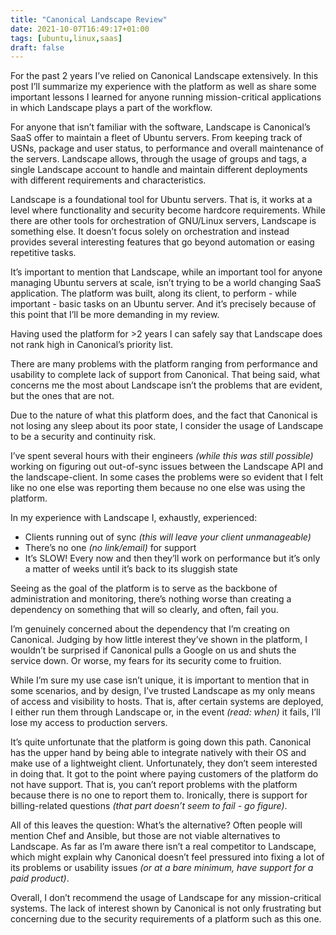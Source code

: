 ```yaml
---
title: "Canonical Landscape Review"
date: 2021-10-07T16:49:17+01:00
tags: [ubuntu,linux,saas]
draft: false
---
```


For the past 2 years I’ve relied on Canonical Landscape extensively. In this post I’ll summarize my experience with the platform as well as share some important lessons I learned for anyone running mission-critical applications in which Landscape plays a part of the workflow.

For anyone that isn’t familiar with the software, Landscape is Canonical’s SaaS offer to maintain a fleet of Ubuntu servers. From keeping track of USNs, package and user status, to performance and overall maintenance of the servers. Landscape allows, through the usage of groups and tags, a single Landscape account to handle and maintain different deployments with different requirements and characteristics. 

Landscape is a foundational tool for Ubuntu servers. That is, it works at a level where functionality and security become hardcore requirements. While there are other tools for orchestration of GNU/Linux servers, Landscape is something else. It doesn’t focus solely on orchestration and instead provides several interesting features that go beyond automation or easing repetitive tasks.

It’s important to mention that Landscape, while an important tool for anyone managing Ubuntu servers at scale, isn’t trying to be a world changing SaaS application. The platform was built, along its client, to perform - while important - basic tasks on an Ubuntu server. And it’s precisely because of this point that I’ll be more demanding in my review. 

Having used the platform for >2 years I can safely say that Landscape does not rank high in Canonical’s priority list. 

There are many problems with the platform ranging from performance and usability to complete lack of support from Canonical. That being said, what concerns me the most about Landscape isn’t the problems that are evident, but the ones that are not. 

Due to the nature of what this platform does, and the fact that Canonical is not losing any sleep about its poor state, I consider the usage of Landscape to be a security and continuity risk.

I’ve spent several hours with their engineers *(while this was still possible)* working on figuring out out-of-sync issues between the Landscape API and the landscape-client. In some cases the problems were so evident that I felt like no one else was reporting them because no one else was using the platform.

In my experience with Landscape I, exhaustly, experienced:

- Clients running out of sync *(this will leave your client unmanageable)*
- There’s no one *(no link/email)* for support
- It’s SLOW! Every now and then they’ll work on performance but it’s only a matter of weeks until it’s back to its sluggish state

Seeing as the goal of the platform is to serve as the backbone of administration and monitoring, there’s nothing worse than creating a dependency on something that will so clearly, and often, fail you.

I’m genuinely concerned about the dependency that I’m creating on Canonical. Judging by how little interest they’ve shown in the platform, I wouldn’t be surprised if Canonical pulls a Google on us and shuts the service down. Or worse, my fears for its security come to fruition.

While I’m sure my use case isn’t unique, it is important to mention that in some scenarios, and by design, I’ve trusted Landscape as my only means of access and visibility to hosts. That is, after certain systems are deployed, I either run them through Landscape or, in the event *(read: when)* it fails, I’ll lose my access to production servers.

It’s quite unfortunate that the platform is going down this path. Canonical has the upper hand by being able to integrate natively with their OS and make use of a lightweight client. Unfortunately, they don’t seem interested in doing that. It got to the point where paying customers of the platform do not have support. That is, you can’t report problems with the platform because there is no one to report them to. Ironically, there is support for billing-related questions *(that part doesn’t seem to fail - go figure)*.

All of this leaves the question: What’s the alternative? Often people will mention Chef and Ansible, but those are not viable alternatives to Landscape. As far as I’m aware there isn’t a real competitor to Landscape, which might explain why Canonical doesn’t feel pressured into fixing a lot of its problems or usability issues *(or at a bare minimum, have support for a paid product)*.

Overall, I don’t recommend the usage of Landscape for any mission-critical systems. The lack of interest shown by Canonical is not only frustrating but concerning due to the security requirements of a platform such as this one.
